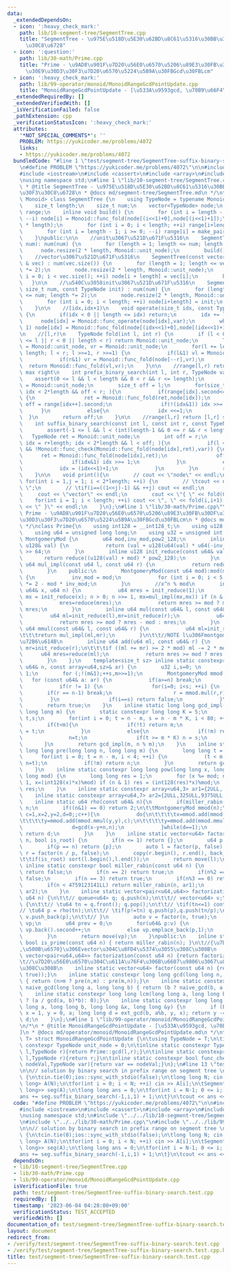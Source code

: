 ```yaml
---
data:
  _extendedDependsOn:
  - icon: ':heavy_check_mark:'
    path: lib/10-segment-tree/SegmentTree.cpp
    title: "SegmentTree - \u975E\u518D\u5E30\u62BD\u8C61\u5316\u30BB\u30B0\u30E1\u30F3\
      \u30C8\u6728"
  - icon: ':question:'
    path: lib/30-math/Prime.cpp
    title: "Prime - \u9AD8\u901F\u7D20\u56E0\u6570\u5206\u89E3\u30FB\u30DF\u30E9\u30FC\
      \u30E9\u30D3\u30F3\u7D20\u6570\u5224\u5B9A\u30FBGcd\u30FBLcm"
  - icon: ':heavy_check_mark:'
    path: lib/99-operator/monoid/MonoidRangeGcdPointUpdate.cpp
    title: "MonoidRangeGcdPointUpdate - [\u533A\u9593gcd, \u70B9\u66F4\u65B0]"
  _extendedRequiredBy: []
  _extendedVerifiedWith: []
  _isVerificationFailed: false
  _pathExtension: cpp
  _verificationStatusIcon: ':heavy_check_mark:'
  attributes:
    '*NOT_SPECIAL_COMMENTS*': ''
    PROBLEM: https://yukicoder.me/problems/4072
    links:
    - https://yukicoder.me/problems/4072
  bundledCode: "#line 1 \"test/segment-tree/SegmentTree-suffix-binary-search.test.cpp\"\
    \n#define PROBLEM \"https://yukicoder.me/problems/4072\"\n\n#include <vector>\n\
    #include <iostream>\n#include <cassert>\n#include <array>\n#include <algorithm>\n\
    \nusing namespace std;\n#line 1 \"lib/10-segment-tree/SegmentTree.cpp\"\n/*\n\
    \ * @title SegmentTree - \u975E\u518D\u5E30\u62BD\u8C61\u5316\u30BB\u30B0\u30E1\
    \u30F3\u30C8\u6728\n * @docs md/segment-tree/SegmentTree.md\n */\ntemplate<class\
    \ Monoid> class SegmentTree {\n    using TypeNode = typename Monoid::TypeNode;\n\
    \    size_t length;\n    size_t num;\n    vector<TypeNode> node;\n    vector<pair<int,int>>\
    \ range;\n    inline void build() {\n        for (int i = length - 1; i >= 0;\
    \ --i) node[i] = Monoid::func_fold(node[(i<<1)+0],node[(i<<1)+1]);\n        range.resize(2\
    \ * length);\n        for (int i = 0; i < length; ++i) range[i+length] = make_pair(i,i+1);\n\
    \        for (int i = length - 1; i >= 0; --i) range[i] = make_pair(range[(i<<1)+0].first,range[(i<<1)+1].second);\n\
    \    }\npublic:\n\n    //unit\u3067\u521D\u671F\u5316\n    SegmentTree(const size_t\
    \ num): num(num) {\n        for (length = 1; length <= num; length *= 2);\n  \
    \      node.resize(2 * length, Monoid::unit_node);\n        build();\n    }\n\n\
    \    //vector\u3067\u521D\u671F\u5316\n    SegmentTree(const vector<TypeNode>\
    \ & vec) : num(vec.size()) {\n        for (length = 1; length <= vec.size(); length\
    \ *= 2);\n        node.resize(2 * length, Monoid::unit_node);\n        for (int\
    \ i = 0; i < vec.size(); ++i) node[i + length] = vec[i];\n        build();\n \
    \   }\n\n    //\u540C\u3058init\u3067\u521D\u671F\u5316\n    SegmentTree(const\
    \ size_t num, const TypeNode init) : num(num) {\n        for (length = 1; length\
    \ <= num; length *= 2);\n        node.resize(2 * length, Monoid::unit_node);\n\
    \        for (int i = 0; i < length; ++i) node[i+length] = init;\n        build();\n\
    \    }\n\n    //[idx,idx+1)\n    void operate(size_t idx, const TypeNode var)\
    \ {\n        if(idx < 0 || length <= idx) return;\n        idx += length;\n  \
    \      node[idx] = Monoid::func_operate(node[idx],var);\n        while(idx >>=\
    \ 1) node[idx] = Monoid::func_fold(node[(idx<<1)+0],node[(idx<<1)+1]);\n    }\n\
    \n    //[l,r)\n    TypeNode fold(int l, int r) {\n        if (l < 0 || length\
    \ <= l || r < 0 || length < r) return Monoid::unit_node;\n        TypeNode vl\
    \ = Monoid::unit_node, vr = Monoid::unit_node;\n        for(l += length, r +=\
    \ length; l < r; l >>=1, r >>=1) {\n            if(l&1) vl = Monoid::func_fold(vl,node[l++]);\n\
    \            if(r&1) vr = Monoid::func_fold(node[--r],vr);\n        }\n      \
    \  return Monoid::func_fold(vl,vr);\n    }\n\n    //range[l,r) return [l,r] search\
    \ max right\n    int prefix_binary_search(int l, int r, TypeNode var) {\n    \
    \    assert(0 <= l && l < length && 0 < r && r <= length);\n        TypeNode ret\
    \ = Monoid::unit_node;\n        size_t off = l;\n        for(size_t idx = l+length;\
    \ idx < 2*length && off < r; ){\n            if(range[idx].second<=r && !Monoid::func_check(Monoid::func_fold(ret,node[idx]),var))\
    \ {\n                ret = Monoid::func_fold(ret,node[idx]);\n               \
    \ off = range[idx++].second;\n                if(!(idx&1)) idx >>= 1;\n      \
    \      }\n            else{\n                idx <<=1;\n            }\n      \
    \  }\n        return off;\n    }\n\n    //range(l,r] return [l,r] search max left\n\
    \    int suffix_binary_search(const int l, const int r, const TypeNode var) {\n\
    \        assert(-1 <= l && l < (int)length-1 && 0 <= r && r < length);\n     \
    \   TypeNode ret = Monoid::unit_node;\n        int off = r;\n        for(size_t\
    \ idx = r+length; idx < 2*length && l < off; ){\n            if(l < range[idx].first\
    \ && !Monoid::func_check(Monoid::func_fold(node[idx],ret),var)) {\n          \
    \      ret = Monoid::func_fold(node[idx],ret);\n                off = range[idx--].first-1;\n\
    \                if(idx&1) idx >>= 1;\n            }\n            else{\n    \
    \            idx = (idx<<1)+1;\n            }\n        }\n        return off;\n\
    \    }\n\n    void print(){\n        // cout << \"node\" << endl;\n        //\
    \ for(int i = 1,j = 1; i < 2*length; ++i) {\n        // \tcout << node[i] << \"\
    \ \";\n        // \tif(i==((1<<j)-1) && ++j) cout << endl;\n        // }\n   \
    \     cout << \"vector\" << endl;\n        cout << \"{ \" << fold(0,1);\n    \
    \    for(int i = 1; i < length; ++i) cout << \", \" << fold(i,i+1);\n        cout\
    \ << \" }\" << endl;\n    }\n};\n#line 1 \"lib/30-math/Prime.cpp\"\n\n/*\n * @title\
    \ Prime - \u9AD8\u901F\u7D20\u56E0\u6570\u5206\u89E3\u30FB\u30DF\u30E9\u30FC\u30E9\
    \u30D3\u30F3\u7D20\u6570\u5224\u5B9A\u30FBGcd\u30FBLcm\n * @docs md/math/Prime.md\n\
    \ */\nclass Prime{\n    using int128 = __int128_t;\n    using u128 = __uint128_t;\n\
    \    using u64 = unsigned long long;\n    using u32 = unsigned int;\n    class\
    \ MontgomeryMod {\n        u64 mod,inv_mod,pow2_128;\n        inline u64 reduce(const\
    \ u128& val) {\n            return (val + u128(u64(val) * u64(-inv_mod)) * mod)\
    \ >> 64;\n        }\n        inline u128 init_reduce(const u64& val) {\n     \
    \       return reduce((u128(val) + mod) * pow2_128);\n        }\n        inline\
    \ u64 mul_impl(const u64 l, const u64 r) {\n            return reduce(u128(l)*r);\n\
    \        }\n    public:\n        MontgomeryMod(const u64 mod):mod(mod),pow2_128(-u128(mod)%mod)\
    \ {\n            inv_mod = mod;\n            for (int i = 0; i < 5; ++i) inv_mod\
    \ *= 2 - mod * inv_mod;\n        }\n        //x^n % mod\n        inline u64 pow(const\
    \ u64& x, u64 n) {\n            u64 mres = init_reduce(1);\n            for (u64\
    \ mx = init_reduce(x); n > 0; n >>= 1, mx=mul_impl(mx,mx)) if (n & 1) mres = mul_impl(mres,mx);\n\
    \            mres=reduce(mres);\n            return mres >= mod ? mres - mod :\
    \ mres;\n        }\n        inline u64 mul(const u64& l, const u64& r) {\n   \
    \         u64 ml=init_reduce(l),mr=init_reduce(r);\n            u64 mres=reduce(mul_impl(ml,mr));\n\
    \            return mres >= mod ? mres - mod : mres;\n        }\n        inline\
    \ u64 mmul(const u64& l, const u64& r) {\n            u64 ml=init_reduce(l),mr=init_reduce(r);\n\
    \t\t\treturn mul_impl(ml,mr);\n        }\n\t\t//NOTE l\u306Fmontgomery mod\u306E\
    \u72B6\u614B\n        inline u64 add(u64 ml, const u64& r) {\n            u64\
    \ mr=init_reduce(r);\n\t\t\tif ((ml += mr) >= 2 * mod) ml -= 2 * mod;\n      \
    \      u64 mres=reduce(ml);\n            return mres >= mod ? mres - mod : mres;\n\
    \        }\n    };\n    template<size_t sz> inline static constexpr bool miller_rabin(const\
    \ u64& n, const array<u64,sz>& ar) {\n        u32 i,s=0; \n        u64 m = n -\
    \ 1;\n        for (;!(m&1);++s,m>>=1);\n        MontgomeryMod mmod(n);\n     \
    \   for (const u64& a: ar) {\n            if(a>=n) break;\n            u64 r=mmod.pow(a,m);\n\
    \            if(r != 1) {\n                for(i=0; i<s; ++i) {\n            \
    \        if(r == n-1) break;\n                    r = mmod.mul(r,r);\n       \
    \         }\n                if(i==s) return false;\n            }\n        }\n\
    \        return true;\n    }\n    inline static long long gcd_impl(long long n,\
    \ long long m) {\n        static constexpr long long K = 5;\n        long long\
    \ t,s;\n        for(int i = 0; t = n - m, s = n - m * K, i < 80; ++i) {\n    \
    \        if(t<m){\n                if(!t) return m;\n                n = m, m\
    \ = t;\n            }\n            else{\n                if(!m) return t;\n \
    \               n=t;\n                if(t >= m * K) n = s;\n            }\n \
    \       }\n        return gcd_impl(m, n % m);\n    }\n    inline static constexpr\
    \ long long pre(long long n, long long m) {\n        long long t = n - m;\n  \
    \      for(int i = 0; t = n - m, i < 4; ++i) {\n            (t < m ? n=m,m=t :\
    \ n=t);\n            if(!m) return n;\n        }\n        return gcd_impl(n, m);\n\
    \    }\n    inline static constexpr long long pow(long long x, long long n, long\
    \ long mod) {\n        long long res = 1;\n        for (x %= mod; n > 0; n >>=\
    \ 1, x=(int128(x)*x)%mod) if (n & 1) res = (int128(res)*x)%mod;\n        return\
    \ res;\n    }\n    inline static constexpr array<u64,3> ar1={2ULL, 7ULL, 61ULL};\n\
    \    inline static constexpr array<u64,7> ar2={2ULL,325ULL,9375ULL,28178ULL,450775ULL,9780504ULL,1795265022ULL};\n\
    \    inline static u64 rho(const u64& n){\n        if(miller_rabin(n)) return\
    \ n;\n        if((n&1) == 0) return 2;\n\t\tMontgomeryMod mmod(n);\n        for(u64\
    \ c=1,x=2,y=2,d=0;;c++){\n            do{\n\t\t\t\tx=mmod.add(mmod.mmul(x,x),c);\n\
    \t\t\t\ty=mmod.add(mmod.mmul(y,y),c);\n\t\t\t\ty=mmod.add(mmod.mmul(y,y),c);\n\
    \                d=gcd(x-y+n,n);\n            }while(d==1);\n            if(d<n)\
    \ return d;\n        }\n    }\n    inline static vector<u64> factor(const u64&\
    \ n, bool is_root) {\n        if(n <= 1) return {};\n        u64 p = rho(n);\n\
    \        if(p == n) return {p};\n        auto l = factor(p, false);\n        auto\
    \ r = factor(n / p, false);\n        copy(r.begin(), r.end(), back_inserter(l));\n\
    \t\tif(is_root) sort(l.begin(),l.end());\n        return move(l);\n    }\n   \
    \ inline static constexpr bool miller_rabin(const u64 n) {\n        if(n <= 1)\
    \ return false;\n        if(n == 2) return true;\n        if(n%2 == 0) return\
    \ false;\n        if(n == 3) return true;\n        if(n%3 == 0) return false;\n\
    \        if(n < 4759123141LL) return miller_rabin(n, ar1);\n        return miller_rabin(n,\
    \ ar2);\n    }\n    inline static vector<pair<u64,u64>> factorization_impl(const\
    \ u64 n) {\n\t\t// queue<u64> q; q.push(n);\n\t\t// vector<u64> v;\n\t\t// while(q.size())\
    \ {\n\t\t// \tu64 tn = q.front(); q.pop();\n\t\t// \tif(tn<=1) continue;\n\t\t\
    // \tu64 p = rho(tn);\n\t\t// \tif(p!=tn) q.push(p),q.push(tn/p);\n\t\t// \telse\
    \ v.push_back(p);\n\t\t// }\n        auto v = factor(n, true);\n        vector<pair<u64,u64>>\
    \ vp;\n        u64 prev = 0;\n        for(u64& p:v) {\n            if(p == prev)\
    \ vp.back().second++;\n            else vp.emplace_back(p,1);\n            prev=p;\n\
    \        }\n        return move(vp);\n    }\npublic:\n    inline static constexpr\
    \ bool is_prime(const u64 n) { return miller_rabin(n); }\n\t//{\u7D20\u56E0\u6570\
    ,\u500B\u6570}\u306Evector\u304C\u8FD4\u5374\u3055\u308C\u308B\n    inline static\
    \ vector<pair<u64,u64>> factorization(const u64 n) {return factorization_impl(n);}\n\
    \t//\u7D20\u56E0\u6570\u304C\u611A\u76F4\u306B\u6607\u9806\u3067\u8FD4\u5374\u3055\
    \u308C\u308B\n    inline static vector<u64> factor(const u64 n) {return move(factor(n,\
    \ true));}\n    inline static constexpr long long gcd(long long n, long long m)\
    \ { return (n>m ? pre(n,m) : pre(m,n));}\n    inline static constexpr long long\
    \ naive_gcd(long long a, long long b) { return (b ? naive_gcd(b, a % b):a);}\n\
    \    inline static constexpr long long lcm(long long a, long long b) {return (a*b\
    \ ? (a / gcd(a, b)*b): 0);}\n    inline static constexpr long long ext_gcd(long\
    \ long a, long long b, long long &x, long long &y) {\n        if (b == 0) return\
    \ x = 1, y = 0, a; long long d = ext_gcd(b, a%b, y, x); return y -= a / b * x,\
    \ d;\n    }\n};\n#line 1 \"lib/99-operator/monoid/MonoidRangeGcdPointUpdate.cpp\"\
    \n/*\n * @title MonoidRangeGcdPointUpdate - [\u533A\u9593gcd, \u70B9\u66F4\u65B0\
    ]\n * @docs md/operator/monoid/MonoidRangeGcdPointUpdate.md\n */\ntemplate<class\
    \ T> struct MonoidRangeGcdPointUpdate {\n\tusing TypeNode = T;\n\tinline static\
    \ constexpr TypeNode unit_node = 0;\n\tinline static constexpr TypeNode func_fold(TypeNode\
    \ l,TypeNode r){return Prime::gcd(l,r);}\n\tinline static constexpr TypeNode func_operate(TypeNode\
    \ l,TypeNode r){return r;}\n\tinline static constexpr bool func_check(TypeNode\
    \ nodeVal,TypeNode var){return var == nodeVal;}\n};\n#line 13 \"test/segment-tree/SegmentTree-suffix-binary-search.test.cpp\"\
    \n\n// solution by binary search in prefix range on segment tree \nint main()\
    \ {\n\tcin.tie(0);ios::sync_with_stdio(false);\n\tlong long N; cin >> N;\n\tvector<long\
    \ long> A(N);\n\tfor(int i = 0; i < N; ++i) cin >> A[i];\n\tSegmentTree<MonoidRangeGcdPointUpdate<long\
    \ long>> seg(A);\n\tlong long ans = 0;\n\tfor(int i = N-1; 0 <= i; --i) {\n\t\t\
    ans += seg.suffix_binary_search(-1,i,1) + 1;\n\t}\n\tcout << ans << endl;\n}\n"
  code: "#define PROBLEM \"https://yukicoder.me/problems/4072\"\n\n#include <vector>\n\
    #include <iostream>\n#include <cassert>\n#include <array>\n#include <algorithm>\n\
    \nusing namespace std;\n#include \"../../lib/10-segment-tree/SegmentTree.cpp\"\
    \n#include \"../../lib/30-math/Prime.cpp\"\n#include \"../../lib/99-operator/monoid/MonoidRangeGcdPointUpdate.cpp\"\
    \n\n// solution by binary search in prefix range on segment tree \nint main()\
    \ {\n\tcin.tie(0);ios::sync_with_stdio(false);\n\tlong long N; cin >> N;\n\tvector<long\
    \ long> A(N);\n\tfor(int i = 0; i < N; ++i) cin >> A[i];\n\tSegmentTree<MonoidRangeGcdPointUpdate<long\
    \ long>> seg(A);\n\tlong long ans = 0;\n\tfor(int i = N-1; 0 <= i; --i) {\n\t\t\
    ans += seg.suffix_binary_search(-1,i,1) + 1;\n\t}\n\tcout << ans << endl;\n}\n"
  dependsOn:
  - lib/10-segment-tree/SegmentTree.cpp
  - lib/30-math/Prime.cpp
  - lib/99-operator/monoid/MonoidRangeGcdPointUpdate.cpp
  isVerificationFile: true
  path: test/segment-tree/SegmentTree-suffix-binary-search.test.cpp
  requiredBy: []
  timestamp: '2023-06-04 04:28:00+09:00'
  verificationStatus: TEST_ACCEPTED
  verifiedWith: []
documentation_of: test/segment-tree/SegmentTree-suffix-binary-search.test.cpp
layout: document
redirect_from:
- /verify/test/segment-tree/SegmentTree-suffix-binary-search.test.cpp
- /verify/test/segment-tree/SegmentTree-suffix-binary-search.test.cpp.html
title: test/segment-tree/SegmentTree-suffix-binary-search.test.cpp
---
```


